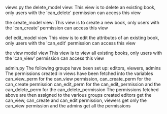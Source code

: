 views.py
the delete_model view:
This view is to delete an existing book, only users with the 'can_delete' permission can access this view

the create_model view:
This view is to create a new book, only users with the 'can_create' permission can access this view

def edit_model view
This view is to edit the attributes of an existing book, only users with the 'can_edit' permission can access this view

the view model view
This view is to view all existing books, only users with the 'can_view' permission can access this view

admin.py
The following groups have been set up: editors, viewers, admins
The permissions created in views have been fetched into the variables
can_view_perm for the can_view permission, can_create_perm for the can_create permission
can_edit_perm for the can_edit_permission and the can_delete_perm for the can_delete_permission
The permissions fetched above are then assigned to the various groups created
editors get the can_view, can_create and can_edit permission, viewers get only the can_view permission
and the admins get all the permissions